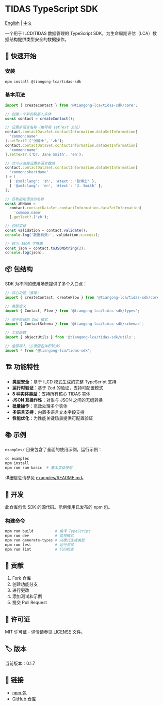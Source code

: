 # TIDAS TypeScript SDK

[English](README.md) | [中文](README-zh.md)

一个用于 ILCD/TIDAS 数据管理的 TypeScript SDK，为生命周期评估（LCA）数据结构提供类型安全的数据操作。

## 🚀 快速开始

### 安装

```bash
npm install @tiangong-lca/tidas-sdk
```

### 基本用法

```typescript
import { createContact } from '@tiangong-lca/tidas-sdk/core';

// 创建一个新的联系人实体
const contact = createContact();

// 设置多语言名称（推荐用 setText 方法）
contact.contactDataSet.contactInformation.dataSetInformation[
  'common:name'
].setText?.('张博士', 'zh');
contact.contactDataSet.contactInformation.dataSetInformation[
  'common:name'
].setText?.('Dr. Jane Smith', 'en');

// 也可以直接设置多语言数组
contact.contactDataSet.contactInformation.dataSetInformation[
  'common:shortName'
] = [
  { '@xml:lang': 'zh', '#text': '张博士' },
  { '@xml:lang': 'en', '#text': 'J. Smith' },
];

// 获取指定语言的名称
const zhName =
  contact.contactDataSet.contactInformation.dataSetInformation[
    'common:name'
  ].getText?.('zh');

// 校验实体
const validation = contact.validate();
console.log('数据有效:', validation.success);

// 转为 JSON 字符串
const json = contact.toJSONString(2);
console.log(json);
```

## 📦 包结构

SDK 为不同的使用场景提供了多个入口点：

```typescript
// 核心功能（推荐）
import { createContact, createFlow } from '@tiangong-lca/tidas-sdk/core';

// 类型定义
import { Contact, Flow } from '@tiangong-lca/tidas-sdk/types';

// 用于验证的 Zod 模式
import { ContactSchema } from '@tiangong-lca/tidas-sdk/schemas';

// 工具函数
import { objectUtils } from '@tiangong-lca/tidas-sdk/utils';

// 全部导入（方便但包体积较大）
import * from '@tiangong-lca/tidas-sdk';
```

## 🏗️ 功能特性

- **类型安全**：基于 ILCD 模式生成的完整 TypeScript 支持
- **运行时验证**：基于 Zod 的验证，支持可配置模式
- **8 种实体类型**：支持所有核心 TIDAS 实体
- **JSON 互操作性**：对象与 JSON 之间的无缝转换
- **批量操作**：高效处理多个实体
- **多语言支持**：内置多语言文本字段支持
- **性能优化**：为性能关键场景提供可配置验证

## 📚 示例

`examples/` 目录包含了全面的使用示例。运行示例：

```bash
cd examples
npm install
npm run run-basic  # 基本实体使用
```

详细信息请参见 [examples/README.md](examples/README.md)。

## 🔧 开发

此仓库包含 SDK 的源代码。示例使用已发布的 npm 包。

### 构建命令

```bash
npm run build          # 编译 TypeScript
npm run dev            # 监视模式
npm run generate-types # 从模式生成类型
npm run test           # 运行测试
npm run lint           # 代码检查
```

## 🤝 贡献

1. Fork 仓库
2. 创建功能分支
3. 进行更改
4. 添加测试和示例
5. 提交 Pull Request

## 📄 许可证

MIT 许可证 - 详情请参见 [LICENSE](LICENSE) 文件。

## 🏷️ 版本

当前版本：0.1.7

## 🔗 链接

- [npm 包](https://www.npmjs.com/package/@tiangong-lca/tidas-sdk)
- [GitHub 仓库](https://github.com/tiangong-lca/tidas-sdk)
